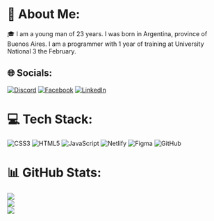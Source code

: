 # 💫 About Me:
🎓 I am a young man of 23 years. I was born in Argentina, province of Buenos Aires. I am a programmer with 1 year of training at University National 3 the February.


## 🌐 Socials:
[![Discord](https://img.shields.io/badge/Discord-%237289DA.svg?logo=discord&logoColor=white)](https://discord.gg/facu_erramuspe) [![Facebook](https://img.shields.io/badge/Facebook-%231877F2.svg?logo=Facebook&logoColor=white)](https://facebook.com/facu.erramuspeabad) [![LinkedIn](https://img.shields.io/badge/LinkedIn-%230077B5.svg?logo=linkedin&logoColor=white)](https://linkedin.com/in/facundoerramuspe) 

# 💻 Tech Stack:
![CSS3](https://img.shields.io/badge/css3-%231572B6.svg?style=for-the-badge&logo=css3&logoColor=white) ![HTML5](https://img.shields.io/badge/html5-%23E34F26.svg?style=for-the-badge&logo=html5&logoColor=white) ![JavaScript](https://img.shields.io/badge/javascript-%23323330.svg?style=for-the-badge&logo=javascript&logoColor=%23F7DF1E) ![Netlify](https://img.shields.io/badge/netlify-%23000000.svg?style=for-the-badge&logo=netlify&logoColor=#00C7B7) ![Figma](https://img.shields.io/badge/figma-%23F24E1E.svg?style=for-the-badge&logo=figma&logoColor=white) ![GitHub](https://img.shields.io/badge/github-%23121011.svg?style=for-the-badge&logo=github&logoColor=white)
# 📊 GitHub Stats:
![](https://github-readme-stats.vercel.app/api?username=Facuerramuspe&theme=dark&hide_border=true&include_all_commits=false&count_private=false)<br/>
![](https://github-readme-streak-stats.herokuapp.com/?user=Facuerramuspe&theme=dark&hide_border=true)<br/>
![](https://github-readme-stats.vercel.app/api/top-langs/?username=Facuerramuspe&theme=dark&hide_border=true&include_all_commits=false&count_private=false&layout=compact)

<!-- Proudly created with GPRM ( https://gprm.itsvg.in ) -->
